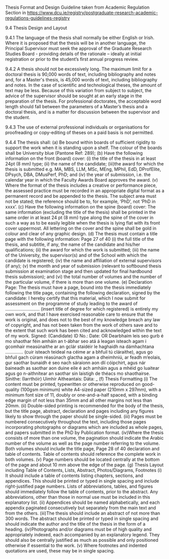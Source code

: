 Thesis Format and Design Guideline taken from Academic Regulation Section in https://www.dcu.ie/registry/postgraduate-research-academic-regulations-guidelines-registry




9.4 Thesis	Design	and	Layout

9.4.1 The language of the thesis shall normally be either English or Irish. Where it is proposed that the thesis will be in another language, the Principal Supervisor must seek the approval of the Graduate Research Studies Board - providing details of the rationale – ideally at initial registration or prior to the student’s first annual progress review.

9.4.2 A thesis should not be excessively long. The maximum limit for a doctoral
thesis is 90,000 words of text, including bibliography and notes and, for a
Master's thesis, is 45,000 words of text, including bibliography and notes. In the case of scientific and technological theses, the amount of text may be less.
Because of this variation from subject to subject, the advice of the supervisor
should be sought at an early stage in the preparation of the thesis. For
professional doctorates, the acceptable word length should fall between the
parameters of a Master’s thesis and a doctoral thesis, and is a matter for
discussion between the supervisor and the student.

9.4.3 The use of external professional individuals or organisations for proofreading or copy-editing of theses on a paid basis is not permitted.

9.4.4 The thesis shall:
(a) Be bound within boards of sufficient rigidity to support the work when it is
standing upon a shelf. The colour of the boards shall be University blue (Pantone
Ref: 289);
(b) Have the following information on the front (board) cover:
(i) the title of the thesis in at least 24pt (8 mm) type;
(ii) the name of the candidate;
(iii)the award for which the thesis is submitted e.g. MA, MBS, LLM, MSc, MEng,
MPhil, EdD, DProfElite, DPsych, DBA, DMusPerf, PhD; and
(iv) the year of submission, i.e. the calendar year in which the Faculty Awards
Board approves the award.
(v) Where the format of the thesis includes a creative or performance piece,
the assessed practice must be recorded in an appropriate digital format as a
permanent record and be appended to the thesis.
The subject area must not be stated; the reference should be to, for example, ‘PhD’,
not ‘PhD in xxxx’.
(c) Have the following information on the spine (board) cover:
The same information (excluding the title of the thesis) shall be printed in
the same order in at least 24 pt (8 mm) type along the spine of the cover in
such a way as to be easily legible when the thesis is lying flat with its front
cover uppermost. All lettering on the cover and the spine shall be gold in
colour and clear of any graphic design.
(d) The thesis must contain a title page with the following information:
Page 27 of 40
(i) the full title of the thesis, and subtitle, if any, the name of the candidate
and his/her qualifications;
(ii) the award for which the work is submitted;
(iii) the name of the University, the supervisor(s) and of the School with
which the candidate is registered;
(iv) the name and affiliation of external supervisors (if any);
(v) the month and year of submission (relevant to softbound thesis
submission at examination stage and then updated for final hardbound
thesis submission); and
(vi) the total number of volumes and the number of the particular volume,
if there is more than one volume.
(e) Declaration Page:
The thesis must have a page, bound into the thesis immediately following
the title page, containing the following declaration, signed by the candidate:
I hereby certify that this material, which I now submit for assessment on the
programme of study leading to the award of ........................... (insert
title of degree for which registered) is entirely my own work, and that I have
exercised reasonable care to ensure that the work is original, and does not to
the best of my knowledge breach any law of copyright, and has not been
taken from the work of others save and to the extent that such work has
been cited and acknowledged within the text of my work.
Signed: (Candidate) ID No.: Date:
OR
Dearbhaím leis seo gurb é mo shaothar féin amháin an t-ábhar seo atá á
leagan isteach agam i gcomhair measúnaithe ar an gclár staidéir le haghaidh
na dámhachtana .............. (cuir isteach teideal na céime ar a bhfuil tú
cláraithe), agus go bhfuil gach cúram réasúnach glactha agam a dheimhniú,
ar feadh m’eolais, gur saothar bunaidh é seo nach sáraíonn aon dlí cóipchirt,
agus nár baineadh as saothar aon duine eile é ach amháin agus a mhéid go
luaitear agus go n-aithnítear an saothar sin laistigh de théacs mo shaothairse.
Sínithe: (Iarrthóir) Uimhir Aitheantais: Dáta: _
(f) Thesis Formatting
(i) The content must be printed, typewritten or otherwise reproduced on
good-quality (100gsm minimum) white A4-sized paper (210mm x
297mm), with a minimum font size of 11, doubly or one-and-a-half
spaced, with a binding edge margin of not less than 35mm and all
other margins not less than 20mm.
(ii) Double-sided printing is recommended for the body of the thesis,
but the title page, abstract, declaration and pages including any
figures likely to show through the paper should be single-sided.
(iii) Pages must be numbered consecutively throughout the text, including
those pages incorporating photographs or diagrams which are included
as whole pages, and papers submitted in the PhD by Publication format.
(iv)Where the thesis consists of more than one volume, the pagination should
indicate the Arabic number of the volume as well as the page number
referring to the volume. Both volumes should include the title page, 
Page 28 of 40
declaration and table of contents. Table of contents should reference the
complete work in both volumes.
(v) Page numbers should be located centrally at the bottom of the page and
about 10 mm above the edge of the page.
(g) Thesis Layout including Table of Contents, Lists, Abstract,
Photos/Diagrams, Footnotes
(i) It should include a table of contents listing chapters, sections, and
appendices. This should be printed or typed in single spacing and
include right-justified page numbers. Lists of abbreviations, tables, and
figures should immediately follow the table of contents, prior to the
abstract. Any abbreviations, other than those in normal use must be
included in this explanatory list.
(ii) Appendices should be named alphabetically, and each appendix
paginated consecutively but separately from the main text and from the
others.
(iii)The thesis should include an abstract of not more than 300 words.
The abstract should be printed or typed in single spacing and should
indicate the author and the title of the thesis in the form of a heading.
(iv)Photographs and/or diagrams must be of high quality and appropriately
indexed, each accompanied by an explanatory legend. They should also
be centrally justified as much as possible and only positioned otherwise
if essential to the work.
(v) Where footnotes and indented quotations are used, these may be in single
spacing.
